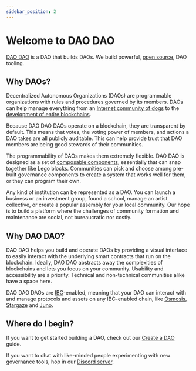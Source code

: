 ```yaml
---
sidebar_position: 2
---
```


# Welcome to DAO DAO

[DAO DAO](https://daodao.zone/dao/juno10h0hc64jv006rr8qy0zhlu4jsxct8qwa0vtaleayh0ujz0zynf2s2r7v8q) is a DAO that builds DAOs. We build powerful, [open source](https://github.com/DA0-DA0), DAO tooling.

## Why DAOs?

Decentralized Autonomous Organizations (DAOs) are programmable organizations with rules and procedures governed by its members. DAOs can help manage everything from an [Internet community of
dogs](https://daodao.zone/dao/juno1czh5dy2kxwwt5hlw6rr2q25clj96sheftsdccswg9qe34m3wzgdswmw8ju) to the [development of entire blockchains](https://daodao.zone/dao/neutron1suhgf5svhu4usrurvxzlgn54ksxmn8gljarjtxqnapv8kjnp4nrstdxvff/proposals).

Because DAO DAO DAOs operate on a blockchain, they are transparent by default. This means that votes, the voting power of members, and actions a DAO takes are all publicly auditable. This can help provide trust that DAO members are being good stewards of their communities.

The programmability of DAOs makes them extremely flexible. DAO DAO is designed as a set of [composable components](https://github.com/DA0-DA0/dao-contracts/wiki/DAO-DAO-Contracts-Design), essentially that can snap together like Lego blocks. Communities can pick and choose among pre-built governance components to create a system that works well for them, or they can program their own.

Any kind of institution can be represented as a DAO. You can launch a business or an investment group, found a school, manage an artist collective, or create a popular assembly for your local community. Our hope is to build a platform where the challenges of community formation and maintenance are social, not bureaucratic nor costly.

## Why DAO DAO?

DAO DAO helps you build and operate DAOs by providing a visual interface to easily interact with the underlying smart contracts that run on the blockchain. Ideally, DAO DAO abstracts away the complexities of blockchains and lets you focus on your community. Usability and accessibility are a priority. Technical and non-technical communities alike have a space here.

DAO DAO DAOs are
[IBC](https://www.coinbase.com/cloud/discover/dev-foundations/ibc-protocol)-enabled, meaning that your DAO can interact with and manage protocols and assets on any IBC-enabled chain, like [Osmosis](https://osmosis.zone), [Stargaze](https://stargaze.zone) and [Juno](https://junonetwork.io).

## Where do I begin?

If you want to get started building a DAO, check out our [Create a DAO](../dao-management/create-a-dao) guide.

If you want to chat with like-minded people experimenting with new governance tools, hop in our [Discord server](https://discord.daodao.zone).
